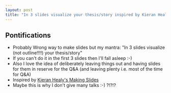 ```yaml
---
layout: post
title: "In 3 slides visualize your thesis/story inspired by Kieran Healy's Making Slides"
---
```


## Pontifications
 
 * Probably Wrong way to make slides but my mantra: "In 3 slides visualize (not outline!!!!) your thesis/story"
 * If you can't do it in the first 3 slides then I'll fall asleep :-)
 * Also I love the idea of deliberately leaving things out and having slides for them in reserve for the Q&A (and leaving plenty i.e. most of the time for Q&A)
 * Inspired by [Kieran Healy's Making Slides](https://kieranhealy.org/blog/archives/2018/03/24/making-slides/) 
 * Maybe this is why I don't give many talks :-) ?!?!?